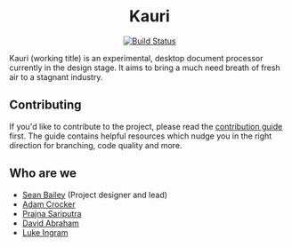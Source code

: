 <div align="center">
  <h1>Kauri</h1>
 
  <a href="https://travis-ci.com/sean0x42/kauri" title="Build Status">
    <img alt="Build Status" src="https://travis-ci.com/sean0x42/kauri.svg?token=y4PzktMpXpMzBmaZHNGq&branch=master" />
  </a>
  <br/>
</div>

Kauri (working title) is an experimental, desktop document processor currently
in the design stage. It aims to bring a much need breath of fresh air to a
stagnant industry.


## Contributing

If you'd like to contribute to the project, please read the [contribution
guide](https://github.com/sean0x42/kauri/blob/master/.github/CONTRIBUTING.md)
first. The guide contains helpful resources which nudge you in the right
direction for branching, code quality and more.


## Who are we

 - [Sean Bailey](https://github.com/sean0x42) (Project designer and lead)
 - [Adam Crocker](https://github.com/patch7331)
 - [Prajna Sariputra](https://github.com/X-m7)
 - [David Abraham](https://github.com/DavidAbraham082)
 - [Luke Ingram](https://github.com/luke5599)
